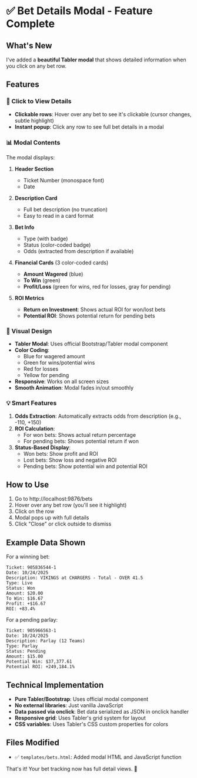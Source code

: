 # ✅ Bet Details Modal - Feature Complete

## What's New

I've added a **beautiful Tabler modal** that shows detailed information when you click on any bet row.

## Features

### 🎯 Click to View Details
- **Clickable rows**: Hover over any bet to see it's clickable (cursor changes, subtle highlight)
- **Instant popup**: Click any row to see full bet details in a modal

### 📊 Modal Contents

The modal displays:

1. **Header Section**
   - Ticket Number (monospace font)
   - Date

2. **Description Card**
   - Full bet description (no truncation)
   - Easy to read in a card format

3. **Bet Info**
   - Type (with badge)
   - Status (color-coded badge)
   - Odds (extracted from description if available)

4. **Financial Cards** (3 color-coded cards)
   - **Amount Wagered** (blue)
   - **To Win** (green)
   - **Profit/Loss** (green for wins, red for losses, gray for pending)

5. **ROI Metrics**
   - **Return on Investment**: Shows actual ROI for won/lost bets
   - **Potential ROI**: Shows potential return for pending bets

### 🎨 Visual Design

- **Tabler Modal**: Uses official Bootstrap/Tabler modal component
- **Color Coding**:
  - Blue for wagered amount
  - Green for wins/potential wins
  - Red for losses
  - Yellow for pending
- **Responsive**: Works on all screen sizes
- **Smooth Animation**: Modal fades in/out smoothly

### 💡 Smart Features

1. **Odds Extraction**: Automatically extracts odds from description (e.g., -110, +150)
2. **ROI Calculation**: 
   - For won bets: Shows actual return percentage
   - For pending bets: Shows potential return if won
3. **Status-Based Display**:
   - Won bets: Show profit and ROI
   - Lost bets: Show loss and negative ROI
   - Pending bets: Show potential win and potential ROI

## How to Use

1. Go to http://localhost:9876/bets
2. Hover over any bet row (you'll see it highlight)
3. Click on the row
4. Modal pops up with full details
5. Click "Close" or click outside to dismiss

## Example Data Shown

For a winning bet:
```
Ticket: 905836544-1
Date: 10/24/2025
Description: VIKINGS at CHARGERS - Total - OVER 41.5
Type: Live
Status: Won
Amount: $20.00
To Win: $16.67
Profit: +$16.67
ROI: +83.4%
```

For a pending parlay:
```
Ticket: 905966563-1
Date: 10/24/2025
Description: Parlay (12 Teams)
Type: Parlay
Status: Pending
Amount: $15.00
Potential Win: $37,377.61
Potential ROI: +249,184.1%
```

## Technical Implementation

- **Pure Tabler/Bootstrap**: Uses official modal component
- **No external libraries**: Just vanilla JavaScript
- **Data passed via onclick**: Bet data serialized as JSON in onclick handler
- **Responsive grid**: Uses Tabler's grid system for layout
- **CSS variables**: Uses Tabler's CSS custom properties for colors

## Files Modified

- ✅ `templates/bets.html`: Added modal HTML and JavaScript function

That's it! Your bet tracking now has full detail views. 🎉

